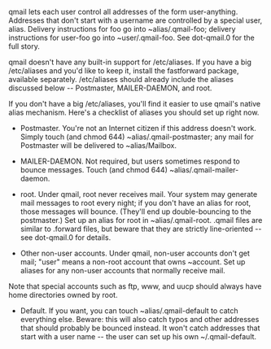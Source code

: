 qmail lets each user control all addresses of the form user-anything.
Addresses that don't start with a username are controlled by a special
user, alias. Delivery instructions for foo go into ~alias/.qmail-foo;
delivery instructions for user-foo go into ~user/.qmail-foo. See
dot-qmail.0 for the full story.

qmail doesn't have any built-in support for /etc/aliases. If you have a
big /etc/aliases and you'd like to keep it, install the fastforward
package, available separately. /etc/aliases should already include the
aliases discussed below -- Postmaster, MAILER-DAEMON, and root.

If you don't have a big /etc/aliases, you'll find it easier to use
qmail's native alias mechanism. Here's a checklist of aliases you should
set up right now.

* Postmaster. You're not an Internet citizen if this address doesn't
work. Simply touch (and chmod 644) ~alias/.qmail-postmaster; any mail
for Postmaster will be delivered to ~alias/Mailbox.

* MAILER-DAEMON. Not required, but users sometimes respond to bounce
messages. Touch (and chmod 644) ~alias/.qmail-mailer-daemon.

* root. Under qmail, root never receives mail. Your system may generate
mail messages to root every night; if you don't have an alias for root,
those messages will bounce. (They'll end up double-bouncing to the
postmaster.) Set up an alias for root in ~alias/.qmail-root. .qmail
files are similar to .forward files, but beware that they are strictly
line-oriented -- see dot-qmail.0 for details.

* Other non-user accounts. Under qmail, non-user accounts don't get
mail; "user" means a non-root account that owns ~account. Set up
aliases for any non-user accounts that normally receive mail.

Note that special accounts such as ftp, www, and uucp should always have
home directories owned by root.

* Default. If you want, you can touch ~alias/.qmail-default to catch
everything else. Beware: this will also catch typos and other addresses
that should probably be bounced instead. It won't catch addresses that
start with a user name -- the user can set up his own ~/.qmail-default.
